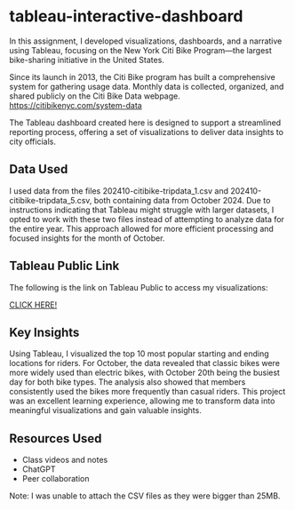 # tableau-interactive-dashboard

In this assignment, I developed visualizations, dashboards, and a narrative using Tableau, focusing on the New York Citi Bike Program—the largest bike-sharing initiative in the United States.

Since its launch in 2013, the Citi Bike program has built a comprehensive system for gathering usage data. Monthly data is collected, organized, and shared publicly on the Citi Bike Data webpage. https://citibikenyc.com/system-data

The Tableau dashboard created here is designed to support a streamlined reporting process, offering a set of visualizations to deliver data insights to city officials.

## Data Used
I used data from the files 202410-citibike-tripdata_1.csv and 202410-citibike-tripdata_5.csv, both containing data from October 2024. Due to instructions indicating that Tableau might struggle with larger datasets, I opted to work with these two files instead of attempting to analyze data for the entire year. This approach allowed for more efficient processing and focused insights for the month of October.

## Tableau Public Link
The following is the link on Tableau Public to access my visualizations:

[CLICK HERE!](https://public.tableau.com/views/Citibike_Viz/StartStations?:language=en-US&:sid=&:redirect=auth&:display_count=n&:origin=viz_share_link)

## Key Insights
Using Tableau, I visualized the top 10 most popular starting and ending locations for riders. For October, the data revealed that classic bikes were more widely used than electric bikes, with October 20th being the busiest day for both bike types. The analysis also showed that members consistently used the bikes more frequently than casual riders. This project was an excellent learning experience, allowing me to transform data into meaningful visualizations and gain valuable insights.

## Resources Used
+ Class videos and notes
+ ChatGPT
+ Peer collaboration
  
Note: I was unable to attach the CSV files as they were bigger than 25MB.
